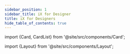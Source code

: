 ```yaml
---
sidebar_position: 1
sidebar_title: iX for Designer
title: iX for Designers
hide_table_of_contents: true
---
```


import {Card, CardList} from '@site/src/components/Card';

import {Layout} from '@site/src/components/Layout';

<Layout
description="iX is a component based system which allows you to build highly complex apps based on your needs."> </Layout>

<CardList>
  <Card label="iX Design Kits" isPrimary={true} size="big" link="design-kit" icon="disk" />
  <Card label="iX for Developers" link="getting-started" icon="rocket"/>
  <Card label="Industrial Icon System" link="icon-library/icons" icon="language" />
  <Card label="Theming and Styling" link="theming/theming-and-styling" icon="bulb"/>
  <Card label="Font System" link="theming/fonts" icon="book"/>
  <Card label="Controls" link="controls/navigation/basic-navigation" icon="configuration" />
</CardList>
